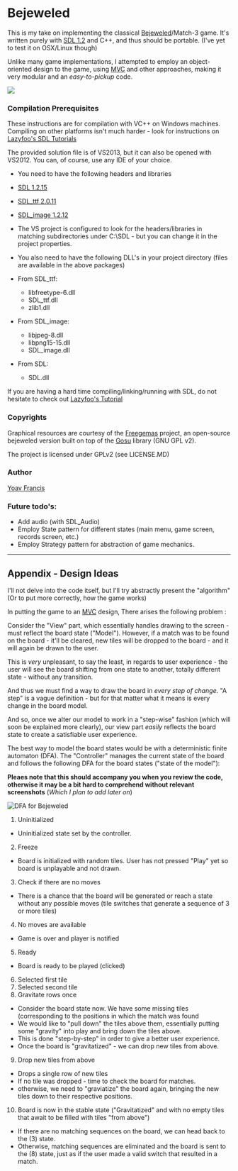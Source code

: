 Bejeweled
========
This is my take on implementing the classical [Bejeweled](http://en.wikipedia.org/wiki/Bejeweled)/Match-3 game.  It's written purely with [SDL 1.2](http://www.libsdl.org/) and C++, and thus should be portable. (I've yet to test it on OSX/Linux though)

Unlike many game implementations, I attempted to employ an object-oriented design to the game, using [MVC](http://en.wikipedia.org/wiki/Model%E2%80%93view%E2%80%93controller) and other approaches, making it very modular and an _easy-to-pickup_ code.

[![](http://i.imgur.com/0E9NY9A.png)](http://youtu.be/LjQ1qV2Bpws)

### Compilation Prerequisites 

These instructions are for compilation with VC++ on Windows machines. Compiling on other platforms isn't much harder - look for instructions on [Lazyfoo's SDL Tutorials](http://lazyfoo.net/SDL_tutorials/)
	
The provided solution file is of VS2013, but it can also be opened with VS2012. You can, of course, use any IDE of your choice.

- You need to have the following headers and libraries
 - [SDL 1.2.15](http://www.libsdl.org/release/SDL-devel-1.2.15-VC.zip)
 - [SDL\_ttf 2.0.11](http://www.libsdl.org/projects/SDL_ttf/release/SDL_ttf-devel-2.0.11-VC.zip) 
 - [SDL\_image 1.2.12](http://www.libsdl.org/projects/SDL_image/release/SDL_image-devel-1.2.12-VC.zip)
 - The VS project is configured to look for the headers/libraries in matching subdirectories under C:\SDL - but you can change it in the project properties.

- You also need to have the following DLL's in your project directory (files are available in the above packages)
 -  From SDL_ttf:
    - libfreetype-6.dll
    - SDL_ttf.dll
    - zlib1.dll
 - From SDL_image:
    - libjpeg-8.dll
    - libpng15-15.dll
    - SDL_image.dll
 - From SDL:
    - SDL.dll

If you are having a hard time compiling/linking/running with SDL, do not hesitate to check out [Lazyfoo's Tutorial](http://lazyfoo.net/SDL_tutorials/lesson01/windows/msvsnet2010e/index.php)

### Copyrights

Graphical resources are courtesy of the [Freegemas](https://code.google.com/p/freegemas/) project, an open-source bejeweled version built on top of the [Gosu](http://www.libgosu.org/) library (GNU GPL v2).

The project is licensed under GPLv2 (see LICENSE.MD)

### Author

[Yoav Francis](https://www.linkedin.com/in/yoavfrancis)

### Future todo's:

- Add audio (with SDL_Audio)
- Employ State pattern for different states (main menu, game screen, records screen, etc.)
- Employ Strategy pattern for abstraction of game mechanics.

-------

Appendix -  Design Ideas
------------------

I'll not delve into the code itself, but I'll try abstractly present the "algorithm" (Or to put more correctly, how the game works)

In putting the game to an [MVC](http://en.wikipedia.org/wiki/Model%E2%80%93view%E2%80%93controller) design, There arises the following problem : 

Consider the "View" part, which essentially handles drawing to the screen - must reflect the board state ("Model"). However, if a match was to be found on the board - it'll be cleared, new tiles will be dropped to the board - and it will again be drawn to the user.

This is _very_ unpleasant, to say the least, in regards to user experience - the user will see the board shifting from one state to another, totally different state - without any transition.

And thus we must find a way to draw the board in _every step of change_. "A step" is a vague definition - but for that matter what it means is every change in the board model.

And so, once we alter our model to work in a "step-wise" fashion (which will soon be explained more clearly), our view part _easily_ reflects the board state to create a satisfiable user experience.

The best way to model the board states would be with a deterministic finite automaton (DFA). The "Controller" manages the current state of the board and follows the following  DFA for the board states ("state of the model"):

__Pleaes note that this should accompany you when you review the code, otherwise it may be a bit hard to comprehend without relevant screenshots__ (_Which I plan to add later on_)

![](http://i.imgur.com/74Y6lcA.png "DFA for Bejeweled")

1. Uninitialized
  * Uninitialized state set by the controller.
2. Freeze
  * Board is initialized with random tiles. User has not pressed "Play" yet so board is unplayable and not drawn.
3. Check if there are no moves
  * There is a chance that the board will be generated or reach a state without any possible moves (tile switches that generate a sequence of 3 or more tiles)
4. No moves are available
  * Game is over and player is notified
5. Ready
  * Board is ready to be played (clicked)
6. Selected first tile
7. Selected second tile
8. Gravitate rows once
  - Consider the board state now. We have some missing tiles (corresponding to the positions in which the match was found
  - We would like to "pull down" the tiles above them, essentially putting some "gravity" into play and bring down the tiles above.
  - This is done "step-by-step" in order to give a better user experience.
  - Once the board is "gravitatized" - we can drop new tiles from above.
9. Drop new tiles from above
  - Drops a single row of new tiles
  - If no tile was dropped - time to check the board for matches.
  - otherwise, we need to "graviatize" the board again, bringing the new tiles down to their respective positions.
10. Board is now in the stable state ("Gravitatized" and with no empty tiles that await to be filled with tiles "from above")
 - If there are no matching sequences on the board, we can head back to the (3) state.
 - Otherwise, matching sequences are eliminated and the board is sent to the (8) state, just as if the user made a valid switch that resulted in a match.